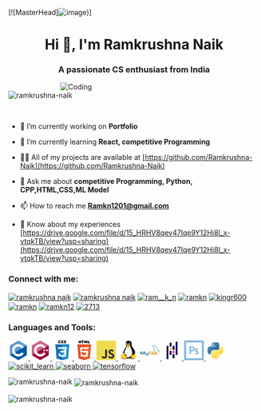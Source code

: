 [![MasterHead]![image](https://user-images.githubusercontent.com/63165815/174205456-328ec9d3-03f6-4bfc-9698-e7a6c40a7cf6.png))]
<h1 align="center">Hi 👋, I'm Ramkrushna Naik</h1>
<h3 align="center">A passionate CS enthusiast from India</h3>
<img align="right" alt="Coding" width="400" src="https://camo.githubusercontent.com/cae12fddd9d6982901d82580bdf321d81fb299141098ca1c2d4891870827bf17/68747470733a2f2f6d69726f2e6d656469756d2e636f6d2f6d61782f313336302f302a37513379765349765f7430696f4a2d5a2e676966">

<p align="left"> <img src="https://komarev.com/ghpvc/?username=ramkrushna-naik&label=Profile%20views&color=0e75b6&style=flat" alt="ramkrushna-naik" /> </p>

<p align="left"> <a href="https://twitter.com/" target="blank"><img src="https://img.shields.io/twitter/follow/?logo=twitter&style=for-the-badge" alt="" /></a> </p>

- 🔭 I’m currently working on **Portfolio**

- 🌱 I’m currently learning **React, competitive Programming**

- 👨‍💻 All of my projects are available at [https://github.com/Ramkrushna-Naik](https://github.com/Ramkrushna-Naik)

- 💬 Ask me about **competitive Programming, Python, CPP,HTML,CSS,ML Model**

- 📫 How to reach me **Ramkn1201@gmail.com**

- 📄 Know about my experiences [https://drive.google.com/file/d/15_HRHV8qev47Iqe9Y12Hi8I_x-vtqkTB/view?usp=sharing](https://drive.google.com/file/d/15_HRHV8qev47Iqe9Y12Hi8I_x-vtqkTB/view?usp=sharing)

<h3 align="left">Connect with me:</h3>
<p align="left">
<a href="https://linkedin.com/in/ramkrushna naik" target="blank"><img align="center" src="https://raw.githubusercontent.com/rahuldkjain/github-profile-readme-generator/master/src/images/icons/Social/linked-in-alt.svg" alt="ramkrushna naik" height="30" width="40" /></a>
<a href="https://fb.com/ramkrushna naik" target="blank"><img align="center" src="https://raw.githubusercontent.com/rahuldkjain/github-profile-readme-generator/master/src/images/icons/Social/facebook.svg" alt="ramkrushna naik" height="30" width="40" /></a>
<a href="https://instagram.com/ram__k_n" target="blank"><img align="center" src="https://raw.githubusercontent.com/rahuldkjain/github-profile-readme-generator/master/src/images/icons/Social/instagram.svg" alt="ram__k_n" height="30" width="40" /></a>
<a href="https://www.codechef.com/users/ramkn" target="blank"><img align="center" src="https://cdn.jsdelivr.net/npm/simple-icons@3.1.0/icons/codechef.svg" alt="ramkn" height="30" width="40" /></a>
<a href="https://www.hackerrank.com/kingr600" target="blank"><img align="center" src="https://raw.githubusercontent.com/rahuldkjain/github-profile-readme-generator/master/src/images/icons/Social/hackerrank.svg" alt="kingr600" height="30" width="40" /></a>
<a href="https://codeforces.com/profile/ramkn" target="blank"><img align="center" src="https://raw.githubusercontent.com/rahuldkjain/github-profile-readme-generator/master/src/images/icons/Social/codeforces.svg" alt="ramkn" height="30" width="40" /></a>
<a href="https://www.leetcode.com/ramkn12" target="blank"><img align="center" src="https://raw.githubusercontent.com/rahuldkjain/github-profile-readme-generator/master/src/images/icons/Social/leet-code.svg" alt="ramkn12" height="30" width="40" /></a>
<a href="https://discord.gg/2713" target="blank"><img align="center" src="https://raw.githubusercontent.com/rahuldkjain/github-profile-readme-generator/master/src/images/icons/Social/discord.svg" alt="2713" height="30" width="40" /></a>
</p>

<h3 align="left">Languages and Tools:</h3>
<p align="left"> <a href="https://www.cprogramming.com/" target="_blank" rel="noreferrer"> <img src="https://raw.githubusercontent.com/devicons/devicon/master/icons/c/c-original.svg" alt="c" width="40" height="40"/> </a> <a href="https://www.w3schools.com/cpp/" target="_blank" rel="noreferrer"> <img src="https://raw.githubusercontent.com/devicons/devicon/master/icons/cplusplus/cplusplus-original.svg" alt="cplusplus" width="40" height="40"/> </a> <a href="https://www.w3schools.com/css/" target="_blank" rel="noreferrer"> <img src="https://raw.githubusercontent.com/devicons/devicon/master/icons/css3/css3-original-wordmark.svg" alt="css3" width="40" height="40"/> </a> <a href="https://www.w3.org/html/" target="_blank" rel="noreferrer"> <img src="https://raw.githubusercontent.com/devicons/devicon/master/icons/html5/html5-original-wordmark.svg" alt="html5" width="40" height="40"/> </a> <a href="https://developer.mozilla.org/en-US/docs/Web/JavaScript" target="_blank" rel="noreferrer"> <img src="https://raw.githubusercontent.com/devicons/devicon/master/icons/javascript/javascript-original.svg" alt="javascript" width="40" height="40"/> </a> <a href="https://www.linux.org/" target="_blank" rel="noreferrer"> <img src="https://raw.githubusercontent.com/devicons/devicon/master/icons/linux/linux-original.svg" alt="linux" width="40" height="40"/> </a> <a href="https://www.mysql.com/" target="_blank" rel="noreferrer"> <img src="https://raw.githubusercontent.com/devicons/devicon/master/icons/mysql/mysql-original-wordmark.svg" alt="mysql" width="40" height="40"/> </a> <a href="https://pandas.pydata.org/" target="_blank" rel="noreferrer"> <img src="https://raw.githubusercontent.com/devicons/devicon/2ae2a900d2f041da66e950e4d48052658d850630/icons/pandas/pandas-original.svg" alt="pandas" width="40" height="40"/> </a> <a href="https://www.photoshop.com/en" target="_blank" rel="noreferrer"> <img src="https://raw.githubusercontent.com/devicons/devicon/master/icons/photoshop/photoshop-line.svg" alt="photoshop" width="40" height="40"/> </a> <a href="https://www.python.org" target="_blank" rel="noreferrer"> <img src="https://raw.githubusercontent.com/devicons/devicon/master/icons/python/python-original.svg" alt="python" width="40" height="40"/> </a> <a href="https://scikit-learn.org/" target="_blank" rel="noreferrer"> <img src="https://upload.wikimedia.org/wikipedia/commons/0/05/Scikit_learn_logo_small.svg" alt="scikit_learn" width="40" height="40"/> </a> <a href="https://seaborn.pydata.org/" target="_blank" rel="noreferrer"> <img src="https://seaborn.pydata.org/_images/logo-mark-lightbg.svg" alt="seaborn" width="40" height="40"/> </a> <a href="https://www.tensorflow.org" target="_blank" rel="noreferrer"> <img src="https://www.vectorlogo.zone/logos/tensorflow/tensorflow-icon.svg" alt="tensorflow" width="40" height="40"/> </a> </p>

<p><img align="left" src="https://github-readme-stats.vercel.app/api/top-langs?username=ramkrushna-naik&show_icons=true&locale=en&layout=compact" alt="ramkrushna-naik" /></p>

<p>&nbsp;<img align="center" src="https://github-readme-stats.vercel.app/api?username=ramkrushna-naik&show_icons=true&locale=en" alt="ramkrushna-naik" /></p>

<p><img align="center" src="https://github-readme-streak-stats.herokuapp.com/?user=ramkrushna-naik&" alt="ramkrushna-naik" /></p>
